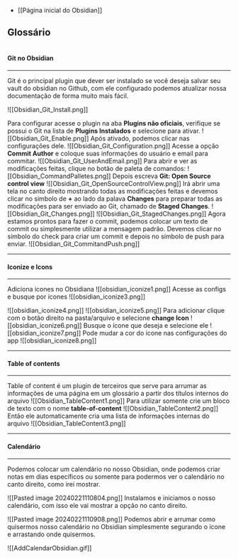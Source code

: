 - [[Página inicial do Obsidian]]

## Glossário

```table-of-contents
```


#### Git no Obsidian
---
Git é o principal plugin que dever ser instalado se você deseja salvar seu vault do obsidian no Github, com ele configurado podemos atualizar nossa documentação de forma muito mais fácil.

![[Obsidian_Git_Install.png]]

Para configurar acesse o plugin na aba **Plugins não oficiais**, verifique se possui o Git na lista de **Plugins Instalados** e selecione para ativar.
![[Obsidian_Git_Enable.png]]
Após ativado, podemos clicar nas configurações dele.
![[Obsidian_Git_Configuration.png]]
Acesse a opção **Commit Author** e coloque suas informações do usuário e email para commitar.
![[Obsidian_Git_UserAndEmail.png]]
Para abrir e ver as modificações feitas, clique no botão de paleta de comandos:
![[Obsidian_CommandPalletes.png]]
Depois escreva **Git: Open Source control view**
![[Obsidian_Git_OpenSourceControlView.png]]
Irá abrir uma tela no canto direito mostrando todas as modificações feitas e devemos clicar no simbolo de **+** ao lado da palava **Changes** para preparar todas as modificações para ser enviado ao Git, chamado de **Staged Changes**.
![[Obsidian_Git_Changes.png]]
![[Obsidian_Git_StagedChanges.png]]
Agora estamos prontos para fazer o commit, podemos colocar um texto de commit ou simplesmente utilizar a mensagem padrão.
Devemos clicar no símbolo do check para criar um commit e depois no símbolo de push para enviar.
![[Obsidian_Git_CommitandPush.png]]

---

#### Iconize e Icons
---
Adiciona ícones no Obsidiana
![[obsidian_iconize1.png]]
Acesse as configs e busque por ícones
![[obsidian_iconize3.png]]

![[obsidian_iconize4.png]]
![[obsidian_iconize5.png]]
Para adicionar clique com o botão direito na pasta/arquivo e selecione **change Icon**
![[obsidian_iconize6.png]]
Busque o ícone que deseja e selecione ele
![[obsidian_iconize7.png]]
Pode mudar a cor do ícone nas configurações do app
![[obsidian_iconize8.png]]

---

#### Table of contents
---
Table of content é um plugin de terceiros que serve para arrumar as informações de uma página em um glossário a partir dos títulos internos do arquivo
![[Obsidian_TableContent1.png]]
Para utilizar somente crie um bloco de texto com o nome **table-of-content**
![[Obsidian_TableContent2.png]]
Então ele automaticamente cria uma lista de informações internas do arquivo
![[Obsidian_TableContent3.png]]

---
#### Calendário
---
Podemos colocar um calendário no nosso Obsidian, onde podemos criar notas em dias específicos ou somente para podermos ver o calendário no canto direito, como irei mostrar.

![[Pasted image 20240221110804.png]]
Instalamos e iniciamos o nosso calendário, com isso ele vai mostrar a opção no canto direito.

![[Pasted image 20240221110908.png]]
Podemos abrir e arrumar como quisermos nosso calendário no Obsidian simplesmente segurando o ícone e arrastando onde quisermos.

![[AddCalendarObsidian.gif]]